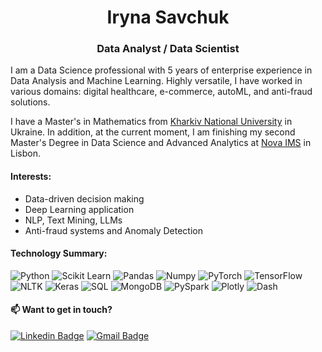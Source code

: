<h1 align="center">Iryna Savchuk</h1>
<h3 align="center">Data Analyst / Data Scientist</h3>

I am a  Data Science professional with 5 years of enterprise experience in Data Analysis and Machine Learning. Highly versatile, I have worked in various domains: digital healthcare, e-commerce, autoML, and anti-fraud solutions.

I have a Master's in Mathematics from <a href="https://karazin.ua/en/" target="_blank">Kharkiv National University</a> in Ukraine. In addition, at the current moment, I am finishing my second Master's Degree in Data Science and Advanced Analytics at <a href="https://www.novaims.unl.pt/en/" target="_blank">Nova IMS</a> in Lisbon.

<h4 align="left"> Interests: </h3>

- Data-driven decision making
- Deep Learning application 
- NLP, Text Mining, LLMs
- Anti-fraud systems and Anomaly Detection


<h4 align="left"> Technology Summary: </h3>

![Python](https://img.shields.io/badge/-Python-000000?style=flat&logo=python)
![Scikit Learn](https://img.shields.io/badge/-Scikit%20Learn-black?style=flat-square&logo=scikit-learn)
![Pandas](https://img.shields.io/badge/-Pandas-black?style=flat-square&logo=Pandas)
![Numpy](https://img.shields.io/badge/-Numpy-black?style=flat-square&logo=Numpy)
![PyTorch](https://img.shields.io/badge/-PyTorch-black?style=flat-square&logo=PyTorch)
![TensorFlow](https://img.shields.io/badge/-TensorFlow-black?style=flat-square&logo=TensorFlow)
![NLTK](https://img.shields.io/badge/-NLTK-black?style=flat-square&logo=Python)
![Keras](https://img.shields.io/badge/-Keras-black?style=flat-square&logo=keras)
![SQL](https://img.shields.io/badge/-SQL-000000?style=flat&logo=mysql&logoColor=white)
![MongoDB](https://img.shields.io/badge/-MongoDB-black?style=flat-square&logo=MongoDB)
![PySpark](https://img.shields.io/badge/-PySpark-black?style=flat-square&logo=Apache%20Spark)
![Plotly](https://img.shields.io/badge/-Plotly-black?style=flat-square&logo=Plotly)
![Dash](https://img.shields.io/badge/-Dash-black?style=flat-square&logo=Dash)


<h4 align="left">📫 Want to get in touch?</h3>

[![Linkedin Badge](https://img.shields.io/badge/-LindkedIn-blue?style=flat-square&logo=Linkedin)](https://www.linkedin.com/in/iryna-savchuk/) 
[![Gmail Badge](https://img.shields.io/badge/-Gmail-D14836??style=flat-square&logo=Gmail&logoColor=white)](mailto:iryna.o.savchuk@gmail.com)

